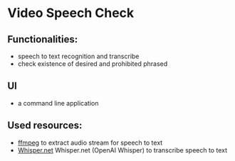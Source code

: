 # Video Speech Check

## Functionalities:
* speech to text recognition and transcribe
* check existence of desired and prohibited phrased

## UI
* a command line application

## Used resources:
* [ffmpeg](https://ffmpeg.org/) to extract audio stream for speech to text
* [Whisper.net](https://github.com/sandrohanea/whisper.net) Whisper.net (OpenAI Whisper) to transcribe speech to text